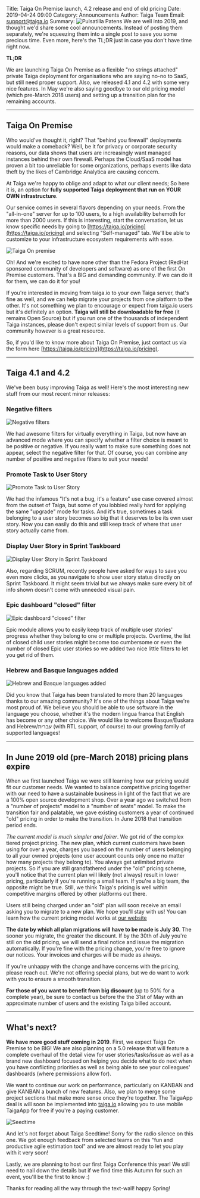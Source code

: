 Title: Taiga On Premise launch, 4.2 release and end of old pricing
Date: 2019-04-24 09:00
Category: Announcements
Author: Taiga Team
Email: support@taiga.io
Summary: ![Pulsatilla Patens]({filename}/images/2016-04-04_changelog200/pulsatilla_patens.jpg) We are well into 2019, and thought we'd share some cool announcements. Instead of posting them separately, we're squeezing them into a single post to save you some precious time. Even more, here's the TL;DR just in case you don't have time right now.

**TL;DR**

We are launching Taiga On Premise as a flexible "no strings attached" private Taiga deployment for organisations who are saying no-no to SaaS, but still need proper support. Also, we released 4.1 and 4.2 with some very nice features. In May we're also saying goodbye to our old pricing model (which pre-March 2018 users) and setting up a transition plan for the remaining accounts.

--------------------------------------------------------------------------------

## Taiga On Premise

Who would've thought it, right? That "behind you firewall" deployments would make a comeback? Well, be it for privacy or corporate security reasons, our data shows that users are increasingly want managed instances behind their own firewall. Perhaps the Cloud/SaaS model has proven a bit too unreliable for some organizations, perhaps events like data theft by the likes of Cambridge Analytica are causing concern.

At Taiga we're happy to oblige and adapt to what our client needs; So here it is, an option for **fully supported Taiga deployment that run on YOUR OWN infrastructure**.

Our service comes in several flavors depending on your needs. From the "all-in-one" server for up to 100 users, to a high availability behemoth for more than 2000 users. If this is interesting, start the conversation, let us know specific needs by going to [https://taiga.io/pricing](https://taiga.io/pricing) and selecting "Self-managed" tab. We'll be able to customize to your infrastructure ecosystem requirements with ease.

![Taiga On premise]({filename}/images/2019-04-25_onpremise42pricing/taigaonpremise.jpg)

Oh! And we're excited to have none other than the Fedora Project (RedHat sponsored community of developers and software) as one of the first On Premise customers. That's a BIG and demanding community. If we can do it for them, we can do it for you!

If you're interested in moving from taiga.io to your own Taiga server, that's fine as well, and we can help migrate your projects from one platform to the other. It's not something we plan to encourage or expect from taiga.io users but it's definitely an option. **Taiga will still be downloadable for free** (it remains Open Source) but if you run one of the thousands of independent Taiga instances, please don't expect similar levels of support from us. Our community however is a great resource.

So, if you'd like to know more about Taiga On Premise, just contact us via the form here [https://taiga.io/pricing](https://taiga.io/pricing).

--------------------------------------------------------------------------------

## Taiga 4.1 and 4.2

We've been busy improving Taiga as well! Here's the most interesting new stuff from our most recent minor releases:

### Negative filters

![Negative filters]({filename}/images/2019-04-25_onpremise42pricing/negative-filters.gif)

We had awesome filters for virtually everything in Taiga, but now have an advanced mode where you can specify whether a filter choice is meant to be positive or negative. If you really want to make sure something does not appear, select the negative filter for that. Of course, you can combine any number of positive and negative filters to suit your needs!

### Promote Task to User Story

![Promote Task to User Story]({filename}/images/2019-04-25_onpremise42pricing/promote-task-to-us.gif)

We had the infamous "It's not a bug, it's a feature" use case covered almost from the outset of Taiga, but some of you lobbied really hard for applying the same "upgrade" mode for tasks. And it's true, sometimes a task belonging to a user story becomes so big that it deserves to be its own user story. Now you can easily do this and still keep track of where that user story actually came from.

### Display User Story in Sprint Taskboard

![Display User Story in Sprint Taskboard]({filename}/images/2019-04-25_onpremise42pricing/display-us-status-taskboard.gif)

Also, regarding SCRUM, recently people have asked for ways to save you even more clicks, as you navigate to show user story status directly on Sprint Taskboard. It might seem trivial but we always make sure every bit of info shown doesn't come with unneeded visual pain.

### Epic dashboard "closed" filter

![Epic dashboard "closed" filter]({filename}/images/2019-04-25_onpremise42pricing/epics-filter.gif)

Epic module allows you to easily keep track of multiple user stories' progress whether they belong to one or multiple projects. Overtime, the list of closed child user stories might become too cumbersome or even the number of closed Epic user stories so we added two nice little filters to let you get rid of them.

### Hebrew and Basque languages added

![Hebrew and Basque languages added]({filename}/images/2019-04-25_onpremise42pricing/hebrew-rtl-language.gif)

Did you know that Taiga has been translated to more than 20 languages thanks to our amazing community? It's one of the things about Taiga we're most proud of. We believe you should be able to use software in the language you choose, whether it's the modern lingua franca that English has become or any other choice. We would like to welcome Basque/Euskara and Hebrew/עברית (with RTL support, of course) to our growing family of supported languages!

--------------------------------------------------------------------------------

## In June 2019 old (pre-March 2018) pricing plans expire

When we first launched Taiga we were still learning how our pricing would fit our customer needs. We wanted to balance competitive pricing together with our need to have a sustainable business in light of the fact that we are a 100% open source development shop. Over a year ago we switched from a "number of projects" model to a "number of seats" model. To make the transition fair and palatable, we gave existing customers a year of continued "old" pricing in order to make the transition. In June 2018 that transition period ends.

*The current model is much simpler and fairer*. We got rid of the complex tiered project pricing. The new plan, which current customers have been using for over a year, charges you based on the number of users belonging to all your owned projects (one user account counts only once no matter how many projects they belong to). You always get unlimited private projects. So if you are still grandfathered under the "old" pricing scheme, you'll notice that the current plan will likely (not always) result in lower pricing, particularly if you're running a small team. If you're a big team, the opposite might be true. Still, we think Taiga's pricing is well within competitive margins offered by other platforms out there.

Users still being charged under an "old" plan will soon receive an email asking you to migrate to a new plan. We hope you'll stay with us! You can learn how the current pricing model works at [our website](https://taiga.io/pricing)

**The date by which all plan migrations will have to be made is July 30**. The sooner you migrate, the greater the discount. If by the 30th of July you're still on the old pricing, we will send a final notice and issue the migration automatically. If you're fine with the pricing change, you're free to ignore our notices. Your invoices and charges will be made as always.

If you're unhappy with the change and have concerns with the pricing, please reach out. We're not offering special plans, but we do want to work with you to ensure a smooth transition.

**For those of you want to benefit from big discount** (up to 50% for a complete year), be sure to contact us before the the 31st of May with an approximate number of users and the existing Taiga billed account.

--------------------------------------------------------------------------------

## What's next?

**We have more good stuff coming in 2019**. First, we expect Taiga On Premise to be BIG! We are also planning on a 5.0 release that will feature a complete overhaul of the detail view for user stories/tasks/issue as well as a brand new dashboard focused on helping you decide what to do next when you have conflicting priorities as well as being able to see your colleagues' dashboards (where permissions allow for).

We want to continue our work on performance, particularly on KANBAN and give KANBAN a bunch of new features. Also, we plan to merge some project sections that make more sense once they're together. The TaigaApp deal is will soon be implemented into [taiga.io](https://taiga.io) allowing you to use mobile TaigaApp for free if you're a paying customer.

![Seedtime]({filename}/images/2019-04-25_onpremise42pricing/seedtime.jpg)

And let's not forget about Taiga Seedtime! Sorry for the radio silence on this one. We got enough feedback from selected teams on this "fun and productive agile estimation tool" and we are almost ready to let you play with it very soon!

Lastly, we are planning to host our first Taiga Conference this year! We still need to nail down the details but if we find time this Autumn for such an event, you'll be the first to know :)

Thanks for reading all the way through the text-wall! happy Spring!
